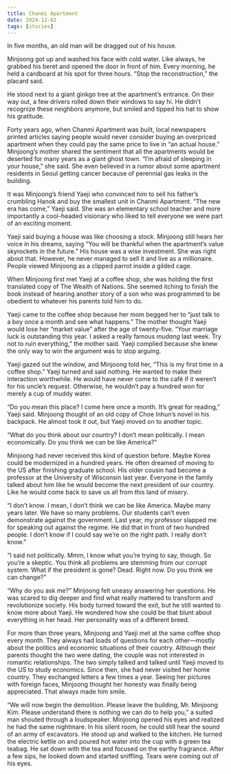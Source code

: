 ```yaml
---
title: Chanmi Apartment
date: 2024-12-02
tags: [stories]
---
```


In five months, an old man will be dragged out of his house.

Minjoong got up and washed his face with cold water. Like always, he grabbed his beret and opened the door in front of him. Every morning, he held a cardboard at his spot for three hours. “Stop the reconstruction,” the placard said.

He stood next to a giant ginkgo tree at the apartment’s entrance. On their way out, a few drivers rolled down their windows to say hi. He didn’t recognize these neighbors anymore, but smiled and tipped his hat to show his gratitude.

Forty years ago, when Chanmi Apartment was built, local newspapers printed articles saying people would never consider buying an overpriced apartment when they could pay the same price to live in “an actual house.” Minjoong’s mother shared the sentiment that all the apartments would be deserted for many years as a giant ghost town. “I’m afraid of sleeping in your house,” she said. She even believed in a rumor about some apartment residents in Seoul getting cancer because of perennial gas leaks in the building.

It was Minjoong’s friend Yaeji who convinced him to sell his father’s crumbling Hanok and buy the smallest unit in Chanmi Apartment. “The new era has come,” Yaeji said. She was an elementary school teacher and more importantly a cool-headed visionary who liked to tell everyone we were part of an exciting moment.

Yaeji said buying a house was like choosing a stock. Minjoong still hears her voice in his dreams, saying “You will be thankful when the apartment’s value skyrockets in the future.” His house was a wise investment. She was right about that. However, he never managed to sell it and live as a millionaire. People viewed Minjoong as a clipped parrot inside a gilded cage. 

When Minjoong first met Yaeji at a coffee shop, she was holding the first translated copy of The Wealth of Nations. She seemed itching to finish the book instead of hearing another story of a son who was programmed to be obedient to whatever his parents told him to do.

Yaeji came to the coffee shop because her mom begged her to “just talk to a boy once a month and see what happens.” The mother thought Yaeji would lose her “market value” after the age of twenty-five. “Your marriage luck is outstanding this year. I asked a really famous *mudang* last week. Try not to ruin everything,” the mother said. Yaeji complied because she knew the only way to win the argument was to stop arguing.

Yaeji gazed out the window, and Minjoong told her, “This is my first time in a coffee shop.” Yaeji turned and said nothing. He wanted to make their interaction worthwhile. He would have never come to the café if it weren’t for his uncle’s request. Otherwise, he wouldn’t pay a hundred won for merely a cup of muddy water.

“Do you mean this place? I come here once a month. It’s great for reading,” Yaeji said. Minjoong thought of an old copy of Choe Inhun’s novel in his backpack. He almost took it out, but Yaeji moved on to another topic. 

“What do you think about our country? I don’t mean politically. I mean economically. Do you think we can be like America?”

Minjoong had never received this kind of question before. Maybe Korea could be modernized in a hundred years. He often dreamed of moving to the US after finishing graduate school. His older cousin had become a professor at the University of Wisconsin last year. Everyone in the family talked about him like he would become the next president of our country. Like he would come back to save us all from this land of misery.

“I don’t know. I mean, I don’t think we can be like America. Maybe many years later. We have so many problems. Our students can’t even demonstrate against the government. Last year, my professor slapped me for speaking out against the regime. He did that in front of two hundred people. I don’t know if I could say we’re on the right path. I really don’t know.”

“I said not politically. Mmm, I know what you’re trying to say, though. So you’re a skeptic. You think all problems are stemming from our corrupt system. What if the president is gone? Dead. Right now. Do you think we can change?”

“Why do you ask me?” Minjoong felt uneasy answering her questions. He was scared to dig deeper and find what really mattered to transform and revolutionize society. His body turned toward the exit, but he still wanted to know more about Yaeji. He wondered how she could be that blunt about everything in her head. Her personality was of a different breed.

For more than three years, Minjoong and Yaeji met at the same coffee shop every month. They always had loads of questions for each other—mostly about the politics and economic situations of their country. Although their parents thought the two were dating, the couple was not interested in romantic relationships. The two simply talked and talked until Yaeji moved to the US to study economics. Since then, she had never visited her home country. They exchanged letters a few times a year. Seeing her pictures with foreign faces, Minjoong thought her honesty was finally being appreciated. That always made him smile.           

“We will now begin the demolition. Please leave the building, Mr. Minjoong Kim. Please understand there is nothing we can do to help you,” a suited man shouted through a loudspeaker. Minjoong opened his eyes and realized he had the same nightmare. In his silent room, he could still hear the sound of an army of excavators. He stood up and walked to the kitchen. He turned the electric kettle on and poured hot water into the cup with a green tea teabag. He sat down with the tea and focused on the earthy fragrance. After a few sips, he looked down and started sniffling. Tears were coming out of his eyes.